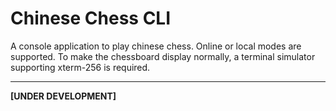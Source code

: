 # Chinese Chess CLI

A console application to play chinese chess. Online or local modes are supported. To make the chessboard display normally, a terminal simulator supporting xterm-256 is required.

---
**\[UNDER DEVELOPMENT\]**
